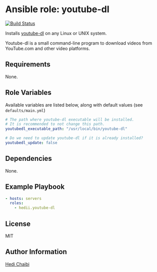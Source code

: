 Ansible role: youtube-dl
========================

[![Build Status](https://travis-ci.org/hedii/ansible-role-youtube-dl.svg?branch=master)](https://travis-ci.org/hedii/ansible-role-youtube-dl)

Installs [youtube-dl](https://github.com/rg3/youtube-dl) on any Linux or UNIX system.

Youtube-dl is a small command-line program to download videos from YouTube.com and other video platforms.

Requirements
------------

None.

Role Variables
--------------

Available variables are listed below, along with default values (see `defaults/main.yml`)

```yml
# The path where youtube-dl executable will be installed.
# It is recommended to not change this path.
youtubedl_executable_path: "/usr/local/bin/youtube-dl"

# Do we need to update youtube-dl if it is already installed?
youtubedl_update: false
```


Dependencies
------------

None.

Example Playbook
----------------
```yml
- hosts: servers
  roles:
    - hedii.youtube-dl
```

License
-------

MIT

Author Information
------------------

[Hedi Chaibi](https://hedichaibi.com)
